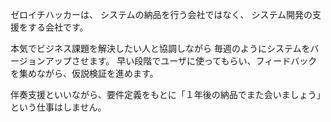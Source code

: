 ゼロイチハッカーは、
システムの納品を行う会社ではなく、
システム開発の支援をする会社です。

本気でビジネス課題を解決したい人と協調しながら
毎週のようにシステムをバージョンアップさせます。
早い段階でユーザに使ってもらい、フィードバックを集めながら、仮説検証を進めます。

伴奏支援といいながら、要件定義をもとに「１年後の納品でまた会いましょう」という仕事はしません。










